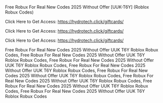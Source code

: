 Free Robux For Real New Codes 2025 Without Offer [UUK-T6Y] (Roblox Robux Codes)

Click Here to Get Access: https://hydrotech.click/giftcards/

Click Here to Get Access: https://hydrotech.click/giftcards/

Click Here to Get Access: https://hydrotech.click/giftcards/

Free Robux For Real New Codes 2025 Without Offer UUK T6Y Roblox Robux Codes, Free Robux For Real New Codes 2025 Without Offer UUK T6Y Roblox Robux Codes, Free Robux For Real New Codes 2025 Without Offer UUK T6Y Roblox Robux Codes, Free Robux For Real New Codes 2025 Without Offer UUK T6Y Roblox Robux Codes, Free Robux For Real New Codes 2025 Without Offer UUK T6Y Roblox Robux Codes, Free Robux For Real New Codes 2025 Without Offer UUK T6Y Roblox Robux Codes, Free Robux For Real New Codes 2025 Without Offer UUK T6Y Roblox Robux Codes, Free Robux For Real New Codes 2025 Without Offer UUK T6Y Roblox Robux Codes
